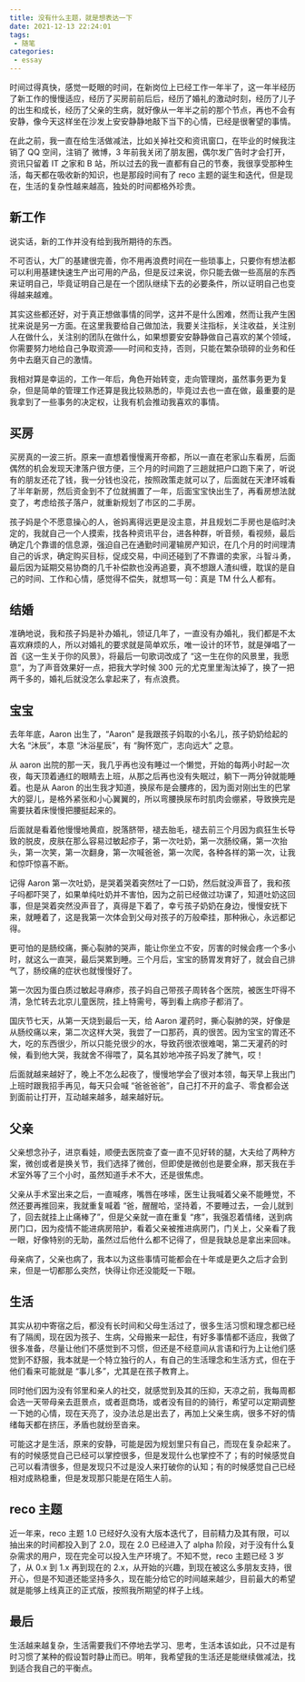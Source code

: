 ```yaml
---
title: 没有什么主题，就是想表达一下
date: 2021-12-13 22:24:01
tags:
 - 随笔
categories:
 - essay
---
```


时间过得真快，感觉一眨眼的时间，在新岗位上已经工作一年半了，这一年半经历了新工作的慢慢适应，经历了买房前前后后，经历了婚礼的激动时刻，经历了儿子的出生和成长，经历了父亲的生病，就好像从一年半之前的那个节点，再也不会有安静，像今天这样坐在沙发上安安静静地敲下当下的心情，已经是很奢望的事情。

<!-- more -->

在此之前，我一直在给生活做减法，比如关掉社交和资讯窗口，在毕业的时候我注销了 QQ 空间，注销了 微博，3 年前我关闭了朋友圈，偶尔发广告时才会打开，资讯只留着 IT 之家和 B 站，所以过去的我一直都有自己的节奏，我很享受那种生活，每天都在吸收新的知识，也是那段时间有了 reco 主题的诞生和迭代，但是现在，生活的复杂性越来越高，独处的时间都格外珍贵。

## 新工作

说实话，新的工作并没有给到我所期待的东西。

不可否认，大厂的基建很完善，你不用再浪费时间在一些琐事上，只要你有想法都可以利用基建快速生产出可用的产品，但是反过来说，你只能去做一些高层的东西来证明自己，毕竟证明自己是在一个团队继续下去的必要条件，所以证明自己也变得越来越难。

其实这些都还好，对于真正想做事情的同学，这并不是什么困难，然而让我产生困扰来说是另一方面。在这里我要给自己做加法，我要关注指标，关注收益，关注别人在做什么，关注别的团队在做什么，如果想要安安静静做自己喜欢的某个领域，你需要努力地给自己争取资源——时间和支持，否则，只能在繁杂琐碎的业务和任务中去磨灭自己的激情。

我相对算是幸运的，工作一年后，角色开始转变，走向管理岗，虽然事务更为复杂，但是简单的管理工作还算是我比较熟悉的，毕竟过去也一直在做，最重要的是我拿到了一些事务的决定权，让我有机会推动我喜欢的事情。

## 买房

买房真的一波三折。原来一直想着慢慢离开帝都，所以一直在老家山东看房，后面偶然的机会发现天津落户很方便，三个月的时间跑了三趟就把户口跑下来了，听说有的朋友还花了钱，我一分钱也没花，按照政策走就可以了，后面就在天津环城看了半年新房，然后资金到不了位就搁置了一年，后面宝宝快出生了，再看房想法就变了，考虑给孩子落户，就重新规划了市区的二手房。

孩子妈是个不愿意操心的人，爸妈离得远更是没主意，并且规划二手房也是临时决定的，我就自己一个人摸索，找各种资讯平台，进各种群，听音频，看视频，最后确定几个靠谱的信息源，强迫自己在通勤时间灌输房产知识，在几个月的时间理清自己的诉求，确定购买目标，促成交易，中间还碰到了不靠谱的卖家，斗智斗勇，最后因为延期交易协商的几千补偿款也没再追要，真不想跟人渣纠缠，耽误的是自己的时间、工作和心情，感觉得不偿失，就想骂一句：真是 TM 什么人都有。

## 结婚

准确地说，我和孩子妈是补办婚礼，领证几年了，一直没有办婚礼，我们都是不太喜欢麻烦的人，所以对婚礼的要求就是简单欢乐，唯一设计的环节，就是弹唱了一首《这一生关于你的风景》，将最后一句歌词改成了 “这一生在你的风景里，我愿意”，为了声音效果好一点，把我大学时候 300 元的尤克里里淘汰掉了，换了一把两千多的，婚礼后就没怎么拿起来了，有点浪费。

## 宝宝

去年年底，Aaron 出生了，“Aaron” 是我跟孩子妈取的小名儿，孩子奶奶给起的大名 “沐辰”，本意 “沐浴星辰”，有 “胸怀宽广，志向远大” 之意。

从 aaron 出院的那一天，我几乎再也没有睡过一个懒觉，开始的每两小时起一次夜，每天顶着通红的眼睛去上班，从那之后再也没有失眠过，躺下一两分钟就能睡着。也是从 Aaron 的出生我才知道，换尿布是会腰疼的，因为面对刚出生的巴掌大的婴儿，是格外紧张和小心翼翼的，所以弯腰换尿布时肌肉会绷紧，导致换完是需要扶着床慢慢把腰挺起来的。

后面就是看着他慢慢地黄疸，脱落脐带，褪去胎毛，褪去前三个月因为疯狂生长导致的脱皮，皮肤在那么容易过敏起疹子，第一次吐奶，第一次肠绞痛，第一次抬头，第一次笑，第一次翻身，第一次喊爸爸，第一次爬，各种各样的第一次，让我和惊吓惊喜不断。

记得 Aaron 第一次吐奶，是哭着哭着突然吐了一口奶，然后就没声音了，我和孩子吗都吓哭了，如果单纯吐奶并不害怕，因为之前已经做过功课了，知道吐奶这回事，但是哭着突然没声音了，真得是下着了，幸亏孩子奶奶在身边，慢慢安抚下来，就睡着了，这是我第一次体会到父母对孩子的万般牵挂，那种揪心，永远都记得。

更可怕的是肠绞痛，撕心裂肺的哭声，能让你坐立不安，厉害的时候会疼一个多小时，就这么一直哭，最后哭累到睡。三个月后，宝宝的肠胃发育好了，就会自己排气了，肠绞痛的症状也就慢慢好了。

第一次因为蛋白质过敏起寻麻疹，孩子妈自己带孩子周转各个医院，被医生吓得不清，急忙转去北京儿童医院，挂上特需号，等到看上病疹子都消了。

国庆节七天，从第一天烧到最后一天，给 Aaron 灌药时，撕心裂肺的哭，好像是从肠绞痛以来，第二次这样大哭，我尝了一口那药，真的很苦。因为宝宝的胃还不大，吃的东西很少，所以只能兑很少的水，导致药很浓很难喝，第二天灌药的时候，看到他大哭，我就舍不得喂了，莫名其妙地冲孩子妈发了脾气，哎！

后面就越来越好了，晚上不怎么起夜了，慢慢地学会了很对本领，每天早上我出门上班时跟我招手再见，每天只会喊 “爸爸爸爸”，自己打不开的盒子、零食都会送到面前让打开，互动越来越多，越来越好玩。

## 父亲

父亲想念孙子，进京看娃，顺便去医院查了查一直不见好转的腿，大夫给了两种方案，微创或者是换关节，我们选择了微创，但即使是微创也是要全麻，那天我在手术室外等了三个小时，虽然知道手术不大，还是很焦虑。

父亲从手术室出来之后，一直喊疼，嘴唇在哆嗦，医生让我喊着父亲不能睡觉，不然还要再推回来，我就重复喊着 “爸，醒醒哈，坚持着，不要睡过去，一会儿就到了，回去就挂上止痛棒了”，但是父亲就一直在重复 “疼”，我强忍着情绪，送到病房门口，因为疫情不能进病房陪护，看着父亲被推进病房门，门关上，父亲看了我一眼，好像特别的无助，虽然过后他什么都不记得了，但是我缺总是拿出来回味。

母亲病了，父亲也病了，我本以为这些事情可能都会在十年或是更久之后才会到来，但是一切都那么突然，快得让你还没能眨一下眼。

## 生活

其实从初中寄宿之后，都没有长时间和父母生活过了，很多生活习惯和理念都已经有了隔阂，现在因为孩子、生病，父母搬来一起住，有好多事情都不适应，我做了很多准备，尽量让他们不感觉到不习惯，但还是不经意间从言语和行为上让他们感觉到不舒服，我本就是一个特立独行的人，有自己的生活理念和生活方式，但在于他们看来可能就是 “事儿多”，尤其是在孩子教育上。

同时他们因为没有邻里和亲人的社交，就感觉到及其的压抑，天凉之前，我每周都会选一天带母亲去逛景点，或者逛商场，或者没有目的的骑行，希望可以定期调整一下她的心情，现在天亮了，没办法总是出去了，再加上父亲生病，很多不好的情绪每天都在挤压，矛盾也就纷至沓来。

可能这才是生活，原来的安静，可能是因为规划里只有自己，而现在复杂起来了。有的时候感觉自己已经可以掌控很多，但是发现什么也掌控不了；有的时候感觉自己可以看清很多，但是发现只不过是没人来打破你的认知；有的时候感觉自己已经相对成熟稳重，但是发现那只能是在陌生人前。

## reco 主题

近一年来，reco 主题 1.0 已经好久没有大版本迭代了，目前精力及其有限，可以抽出来的时间都投入到了 2.0，现在 2.0 已经进入了 alpha 阶段，对于没有什么复杂需求的用户，现在完全可以投入生产环境了。不知不觉，reco 主题已经 3 岁了，从 0.x 到 1.x 再到现在的 2.x，从开始的兴趣，到现在被这么多朋友支持，很开心，但是不知道还能坚持多久，现在能分给它的时间越来越少，目前最大的希望就是能够上线真正的正式版，按照我所期望的样子上线。

## 最后

生活越来越复杂，生活需要我们不停地去学习、思考，生活本该如此，只不过是有时习惯了某种的假设暂时静止而已。明年，我希望我的生活还是能继续做减法，找到适合我自己的平衡点。

